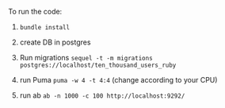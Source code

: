 To run the code:

1. `bundle install`

2. create DB in postgres

3. Run migrations
  `sequel -t -m migrations postgres://localhost/ten_thousand_users_ruby`

4. run Puma
  `puma -w 4 -t 4:4` (change according to your CPU)

5. run ab
  `ab -n 1000 -c 100 http://localhost:9292/`

